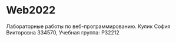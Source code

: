# Web2022
Лабораторные работы по веб-программированию.
Кулик София Викторовна 334570,
Учебная группа: P32212 
